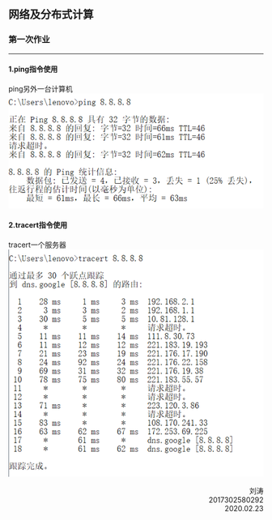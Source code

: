 ## 网络及分布式计算
### 第一次作业
---
#### 1.ping指令使用   
ping另外一台计算机
![](Screenshot/ping指令.png )

#### 2.tracert指令使用
tracert一个服务器
![](Screenshot/tracert指令.png )



<p align="right">刘涛<br/>2017302580292<br/>2020.02.23</p>
